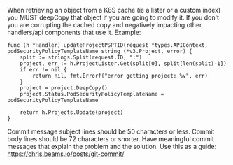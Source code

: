 When retrieving an object from a K8S cache (ie a lister or a custom index) you MUST deepCopy that object if you are going to modify it. If you don't you are corrupting the cached copy and negatively impacting other handlers/api components that use it. Example:
```
func (h *Handler) updateProjectPSPTID(request *types.APIContext, podSecurityPolicyTemplateName string (*v3.Project, error) {
	split := strings.Split(request.ID, ":")
	project, err := h.ProjectLister.Get(split[0], split[len(split)-1])
	if err != nil {
		return nil, fmt.Errorf("error getting project: %v", err)
	}
	project = project.DeepCopy()
	project.Status.PodSecurityPolicyTemplateName = podSecurityPolicyTemplateName

	return h.Projects.Update(project)
}
```

Commit message subject lines should be 50 characters or less. Commit body lines should be 72 characters or shorter. Have meaningful commit messages that explain the problem and the solution. Use this as a guide: https://chris.beams.io/posts/git-commit/

